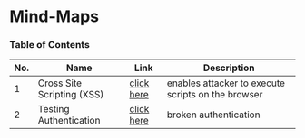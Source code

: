 # Mind-Maps

### Table of Contents

| No. | Name                       | Link                                                                                 | Description                                        |
| --- | -------------------------- | ------------------------------------------------------------------------------------ | -------------------------------------------------- |
| 1   | Cross Site Scripting (XSS) | [click here](https://github.com/ehsaanqazi/Bug-Bounty-Tips/blob/master/XSS.md)       | enables attacker to execute scripts on the browser |
| 2   | Testing Authentication     | [click here](https://github.com/ehsaanqazi/Mind-Maps/blob/master/Authentication.png) | broken authentication                              |
